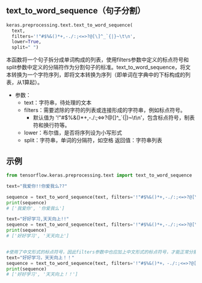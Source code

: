 ## text_to_word_sequence（句子分割）

```python
keras.preprocessing.text.text_to_word_sequence(
  text, 
  filters='!"#$%&()*+,-./:;<=>?@[\]^_`{|}~\t\n', 
  lower=True, 
  split=" ")
```

本函数将一个句子拆分成单词构成的列表，使用filters参数中定义的标点符号和split参数中定义的分隔符作为分割句子的标准。text_to_word_sequence，将文本转换为一个字符序列，即将文本转换为序列（即单词在字典中的下标构成的列表，从1算起）。

+ 参数：
  + text：字符串，待处理的文本
  + filters：需要滤除的字符的列表或连接形成的字符串，例如标点符号。
    + 默认值为 '!"#$%&()*+,-./:;<=>?@[]^_`{|}~\t\n'，包含标点符号，制表符和换行符等。
  + lower：布尔值，是否将序列设为小写形式
  + split：字符串，单词的分隔符，如空格
	返回值：字符串列表

## 示例

```python
from tensorflow.keras.preprocessing.text import text_to_word_sequence

text="我爱你!!你爱我么??"

sequence = text_to_word_sequence(text, filters='!"#$%&()*+,-./:;<=>?@[\]^_`{|}~\t\n', lower=True, split=" ")
print(sequence)
# ['我爱你', '你爱我么']

text="好好学习,天天向上!!"
sequence = text_to_word_sequence(text, filters='!"#$%&()*+,-./:;<=>?@[\]^_`{|}~\t\n', lower=True, split=" ")
print(sequence)
# ['好好学习', '天天向上']


#使用了中文形式的标点符号，因此filters参数中也应加上中文形式的标点符号，才能正常分割句子
text="好好学习，天天向上！！"
sequence = text_to_word_sequence(text, filters='!"#$%&()*+，-./:;<=>?@[\]^_`{|}~\t\n', lower=True, split=" ")
print(sequence)
# ['好好学习', '天天向上！！']
```